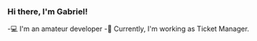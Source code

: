 ### Hi there, I'm Gabriel!

-💻 I'm an amateur developer
-💼 Currently, I'm working as Ticket Manager.


